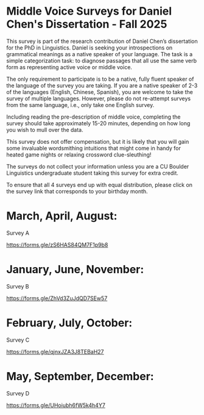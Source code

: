 # Middle Voice Surveys for Daniel Chen's Dissertation - Fall 2025

This survey is part of the research contribution of Daniel Chen’s dissertation for the PhD in Linguistics. Daniel is seeking your introspections on grammatical meanings as a native speaker of your language. The task is a simple categorization task: to diagnose passages that all use the same verb form as representing active voice or middle voice. 

The only requirement to participate is to be a native, fully fluent speaker of the language of the survey you are taking. If you are a native speaker of 2-3 of the languages (English, Chinese, Spanish), you are welcome to take the survey of multiple languages. However, please do not re-attempt surveys from the same language, i.e., only take one English survey. 

Including reading the pre-description of middle voice, completing the survey should take approximately 15-20 minutes, depending on how long you wish to mull over the data.

This survey does not offer compensation, but it is likely that you will gain some invaluable wordsmithing intuitions that might come in handy for heated game nights or relaxing crossword clue-sleuthing!

The surveys do not collect your information unless you are a CU Boulder Linguistics undergraduate student taking this survey for extra credit.

To ensure that all 4 surveys end up with equal distribution, please click on the survey link that corresponds to your birthday month.

# March, April, August:              

Survey A    

https://forms.gle/zS6HAS84QM7F1p9b8

# January, June, November:          

Survey B    

https://forms.gle/ZhVd3ZuJdQD7SEw57

# February, July, October:           

Survey C    

https://forms.gle/qjnxJZA3J8TEBaH27

# May, September, December:          
Survey D    

https://forms.gle/UHoiubh6fW5k4h4Y7
